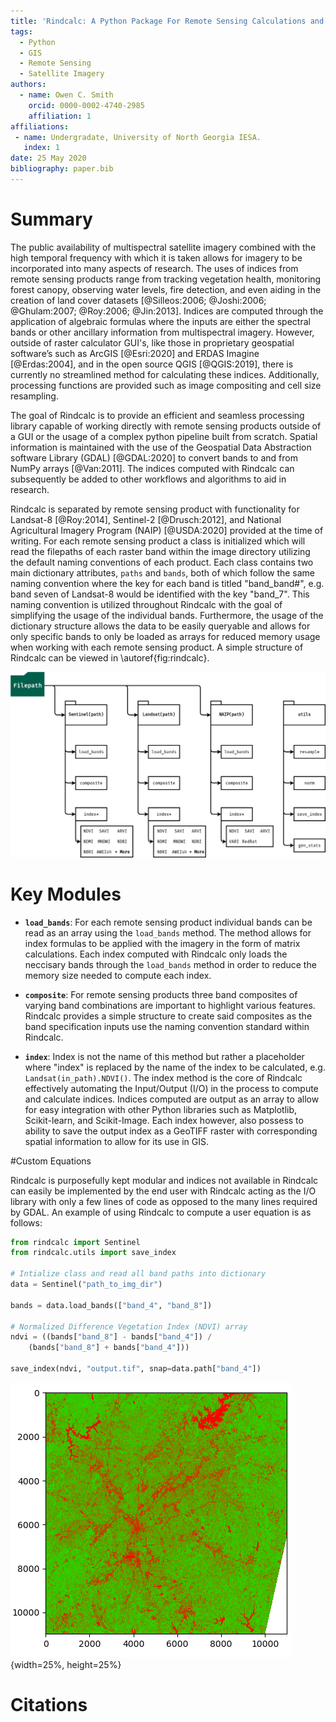 ```yaml
---
title: 'Rindcalc: A Python Package For Remote Sensing Calculations and Manipulation.'
tags:
  - Python
  - GIS
  - Remote Sensing
  - Satellite Imagery
authors:
  - name: Owen C. Smith
    orcid: 0000-0002-4740-2985
    affiliation: 1
affiliations:
 - name: Undergradate, University of North Georgia IESA.
   index: 1
date: 25 May 2020
bibliography: paper.bib
---
```


# Summary 
The public availability of multispectral satellite imagery combined with the high temporal frequency with which it is taken allows for imagery to be incorporated into many aspects of research.
The uses of indices from remote sensing products range from tracking vegetation health, monitoring forest canopy, observing water levels, fire detection, and even aiding in the creation of land cover datasets [@Silleos:2006; @Joshi:2006; @Ghulam:2007; @Roy:2006; @Jin:2013].
Indices are computed through the application of algebraic formulas where the inputs are either the spectral bands or other ancillary information from multispectral imagery.
However, outside of raster calculator GUI's, like those in proprietary geospatial software’s such as ArcGIS [@Esri:2020] and ERDAS Imagine [@Erdas:2004], and in the open source QGIS [@QGIS:2019], there is currently no streamlined method for calculating these indices.
Additionally, processing functions are provided such as image compositing and cell size resampling.

The goal of Rindcalc is to provide an efficient and seamless processing library capable of working directly with remote sensing products outside of a GUI or the usage of a complex python pipeline built from scratch.
Spatial information is maintained with the use of the Geospatial Data Abstraction software Library (GDAL) [@GDAL:2020] to convert bands to and from NumPy arrays [@Van:2011]. 
The indices computed with Rindcalc can subsequently be added to other workflows and algorithms to aid in research.

Rindcalc is separated by remote sensing product with functionality for Landsat-8 [@Roy:2014], Sentinel-2 [@Drusch:2012], and National Agricultural Imagery Program (NAIP) [@USDA:2020] provided at the time of writing.
For each remote sensing product a class is initialized which will read the filepaths of each raster band within the image directory utilizing the default naming conventions of each product. 
Each class contains two main dictionary attributes, `paths` and `bands`, both of which follow the same naming convention where the key for each band is titled "band_band#", e.g. band seven of Landsat-8 would be identified with the key "band_7". 
This naming convention is utilized throughout Rindcalc with the goal of simplifying the usage of the individual bands.
Furthermore, the usage of the dictionary structure allows the data to be easily queryable and allows for only specific bands to only be loaded as arrays for reduced memory usage when working with each remote sensing product.
A simple structure of Rindcalc can be viewed in \autoref{fig:rindcalc}.

![Simple overveiw of the Rindcalc python library. \label{fig:rindcalc}](fig-rindcalc.png)
    

# Key Modules

* **`load_bands`**: 
  For each remote sensing product individual bands can be read as an array using the `load_bands` method.
  The method allows for index formulas to be applied with the imagery in the form of matrix calculations.
  Each index computed with Rindcalc only loads the neccisary bands through the `load_bands` method in order to reduce the memory size needed to compute each index.  
 
- **`composite`**:
  For remote sensing products three band composites of varying band combinations are important to highlight various features.
  Rindcalc provides a simple structure to create said composites as the band specification inputs use the naming convention standard within Rindcalc.

- **`index`**: 
  Index is not the name of this method but rather a placeholder where "index" is replaced by the name of the index to be calculated, e.g. `Landsat(in_path).NDVI()`. 
  The index method is the core of Rindcalc effectively automating the Input/Output (I/O) in the process to compute and calculate indices.
  Indices computed are output as an array to allow for easy integration with other Python libraries such as Matplotlib, Scikit-learn, and Scikit-Image.
  Each index however, also possess to ability to save the output index as a GeoTIFF raster with corresponding spatial information to allow for its use in GIS.
  
#Custom Equations 

Rindcalc is purposefully kept modular and indices not available in Rindcalc can easily be implemented by the end user with Rindcalc acting as the I/O library with only a few lines of code as opposed to the many lines required by GDAL.
An example of using Rindcalc to compute a user equation is as follows:

``` python
from rindcalc import Sentinel
from rindcalc.utils import save_index

# Intialize class and read all band paths into dictionary
data = Sentinel("path_to_img_dir")

bands = data.load_bands(["band_4", "band_8"])

# Normalized Difference Vegetation Index (NDVI) array
ndvi = ((bands["band_8"] - bands["band_4"]) / 
	(bands["band_8"] + bands["band_4"]))

save_index(ndvi, "output.tif", snap=data.path["band_4"])

```

![NDVI output from sample process. \label{fig:output}](fig-exout.png){width=25%, height=25%}

# Citations


